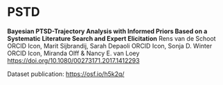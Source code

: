 # PSTD

**Bayesian PTSD-Trajectory Analysis with Informed Priors Based on a Systematic Literature Search and Expert Elicitation**
Rens van de Schoot ORCID Icon, Marit Sijbrandij, Sarah Depaoli ORCID Icon, Sonja D. Winter ORCID Icon, Miranda Olff & Nancy E. van Loey
https://doi.org/10.1080/00273171.2017.1412293

Dataset publication: https://osf.io/h5k2q/
